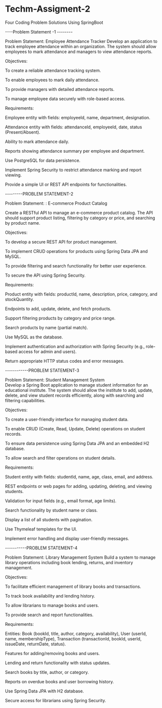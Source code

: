 # Techm-Assigment-2
Four Coding Problem Solutions Using SpringBoot


----Problem Statement -1  --------

Problem Statement:  Employee Attendance Tracker
Develop an application to track employee attendance within an organization. The system should allow employees to mark attendance and managers to view attendance reports.

Objectives:

To create a reliable attendance tracking system.

To enable employees to mark daily attendance.

To provide managers with detailed attendance reports.

To manage employee data securely with role-based access.

Requirements:

Employee entity with fields: employeeId, name, department, designation.

Attendance entity with fields: attendanceId, employeeId, date, status (Present/Absent).

Ability to mark attendance daily.

Reports showing attendance summary per employee and department.

Use PostgreSQL for data persistence.

Implement Spring Security to restrict attendance marking and report viewing.

Provide a simple UI or REST API endpoints for functionalities.



---------PROBLEM STATEMENT-2


Problem Statement: : E-commerce Product Catalog

Create a RESTful API to manage an e-commerce product catalog. The API should support product listing, filtering by category or price, and searching by product name.

Objectives:

To develop a secure REST API for product management.

To implement CRUD operations for products using Spring Data JPA and MySQL.

To provide filtering and search functionality for better user experience.

To secure the API using Spring Security.

Requirements:

Product entity with fields: productId, name, description, price, category, and stockQuantity.

Endpoints to add, update, delete, and fetch products.

Support filtering products by category and price range.

Search products by name (partial match).

Use MySQL as the database.

Implement authentication and authorization with Spring Security (e.g., role-based access for admin and users).

Return appropriate HTTP status codes and error messages.


------------PROBLEM STATEMENT-3

Problem Statement:  Student Management System  
Develop a Spring Boot application to manage student information for an educational institute. The system should allow the institute to add, update, delete, and view student records efficiently, along with searching and filtering capabilities.

Objectives:

To create a user-friendly interface for managing student data.

To enable CRUD (Create, Read, Update, Delete) operations on student records.

To ensure data persistence using Spring Data JPA and an embedded H2 database.

To allow search and filter operations on student details.

Requirements:

Student entity with fields: studentId, name, age, class, email, and address.

REST endpoints or web pages for adding, updating, deleting, and viewing students.

Validation for input fields (e.g., email format, age limits).

Search functionality by student name or class.

Display a list of all students with pagination.

Use Thymeleaf templates for the UI.

Implement error handling and display user-friendly messages.


-----------PROBLEM STATEMENT-4

Problem Statement:  Library Management System
Build a system to manage library operations including book lending, returns, and inventory management.

Objectives:

To facilitate efficient management of library books and transactions.

To track book availability and lending history.

To allow librarians to manage books and users.

To provide search and report functionalities.

Requirements:

Entities: Book (bookId, title, author, category, availability), User (userId, name, membershipType), Transaction (transactionId, bookId, userId, issueDate, returnDate, status).

Features for adding/removing books and users.

Lending and return functionality with status updates.

Search books by title, author, or category.

Reports on overdue books and user borrowing history.

Use Spring Data JPA with H2 database.

Secure access for librarians using Spring Security.
